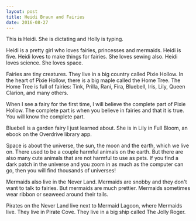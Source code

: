 ```yaml
---
layout: post
title: Heidi Braun and Fairies
date: 2016-08-27
---
```


This is Heidi.  She is dictating and Holly is typing.

Heidi is a pretty girl who loves fairies, princesses and mermaids.  Heidi is five. Heidi loves to make things for fairies.  She loves sewing also. Heidi loves science.  She loves space.

Fairies are tiny creatures.  They live in a big country called Pixie Hollow. In the heart of Pixie Hollow, there is a big maple called the Home Tree.  The Home Tree is full of fairies:  Tink, Prilla, Rani, Fira, Bluebell, Iris, Lily, Queen Clarion, and many others.

When I see a fairy for the first time, I will believe the complete part of Pixie Hollow. The complete part is when you believe in fairies and that it is true. You will know the complete part.

Bluebell is a garden fairy I just learned about. She is in Lily in Full Bloom, an ebook on the Overdrive library app.

Space is about the universe, the sun, the moon and the earth, which we live on.  There used to be a couple harmful animals on the earth.  But there are also many cute animals that are not harmful to use as pets. If you find a dark patch in the universe and you zoom in as much as the computer can go, then you will find thousands of universes!

Mermaids also live in the Never Land. Mermaids are snobby and they don't want to talk to fairies. But mermaids are much prettier. Mermaids sometimes wear ribbon or seaweed around their tails.

Pirates on the Never Land live next to Mermaid Lagoon, where Mermaids live. They live in Pirate Cove.  They live in a big ship called The Jolly Roger. 
